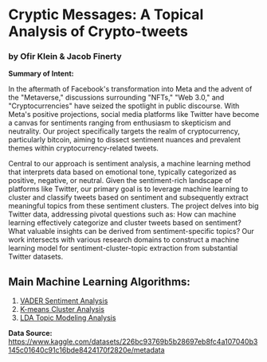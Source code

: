 # Cryptic Messages: A Topical Analysis of Crypto-tweets
### by Ofir Klein & Jacob Finerty 

**Summary of Intent:**

In the aftermath of Facebook's transformation into Meta and the advent of the "Metaverse," discussions surrounding "NFTs," "Web 3.0," and "Cryptocurrencies" have seized the spotlight in public discourse. With Meta's positive projections, social media platforms like Twitter have become a canvas for sentiments ranging from enthusiasm to skepticism and neutrality. Our project specifically targets the realm of cryptocurrency, particularly bitcoin, aiming to dissect sentiment nuances and prevalent themes within cryptocurrency-related tweets.

Central to our approach is sentiment analysis, a machine learning method that interprets data based on emotional tone, typically categorized as positive, negative, or neutral. Given the sentiment-rich landscape of platforms like Twitter, our primary goal is to leverage machine learning to cluster and classify tweets based on sentiment and subsequently extract meaningful topics from these sentiment clusters. The project delves into big Twitter data, addressing pivotal questions such as: How can machine learning effectively categorize and cluster tweets based on sentiment? What valuable insights can be derived from sentiment-specific topics? Our work intersects with various research domains to construct a machine learning model for sentiment-cluster-topic extraction from substantial Twitter datasets.
<br>


## Main Machine Learning Algorithms:
1. <a href="https://vadersentiment.readthedocs.io/en/latest/">VADER Sentiment Analysis</a>
2. <a href="https://en.wikipedia.org/wiki/Cluster_analysis">K-means Cluster Analysis</a>
3. <a href="https://en.wikipedia.org/wiki/Latent_Dirichlet_allocation">LDA Topic Modeling Analysis</a>

**Data Source:** https://www.kaggle.com/datasets/226bc93769b5b28697eb8fc4a107040b3145c01640c91c16bde8424170f2820e/metadata
